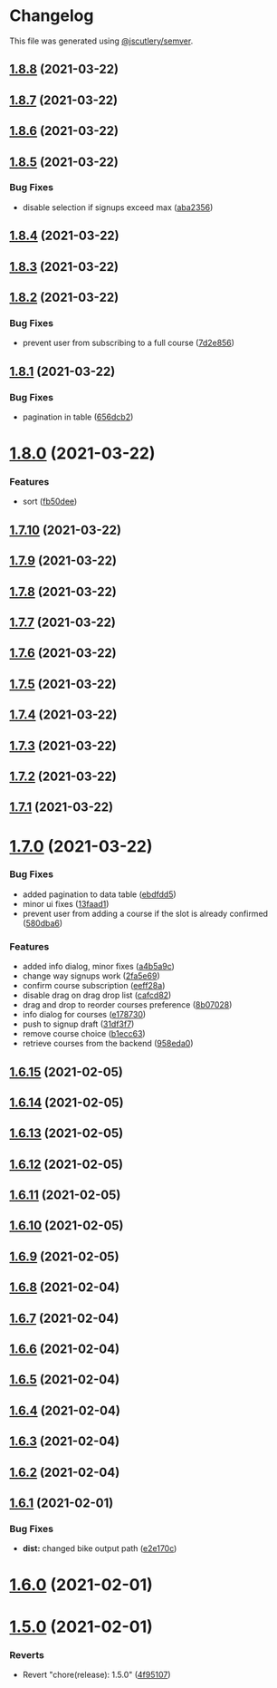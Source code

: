 # Changelog

This file was generated using [@jscutlery/semver](https://github.com/jscutlery/semver).

## [1.8.8](https://github.com/LuckeeDev/csl/compare/v1.8.7...v1.8.8) (2021-03-22)



## [1.8.7](https://github.com/LuckeeDev/csl/compare/v1.8.6...v1.8.7) (2021-03-22)



## [1.8.6](https://github.com/LuckeeDev/csl/compare/v1.8.5...v1.8.6) (2021-03-22)



## [1.8.5](https://github.com/LuckeeDev/csl/compare/v1.8.4...v1.8.5) (2021-03-22)


### Bug Fixes

* disable selection if signups exceed max ([aba2356](https://github.com/LuckeeDev/csl/commit/aba23567af2764541349fc106cddcbdddcf9145f))



## [1.8.4](https://github.com/LuckeeDev/csl/compare/v1.8.3...v1.8.4) (2021-03-22)



## [1.8.3](https://github.com/LuckeeDev/csl/compare/v1.8.2...v1.8.3) (2021-03-22)



## [1.8.2](https://github.com/LuckeeDev/csl/compare/v1.8.1...v1.8.2) (2021-03-22)


### Bug Fixes

* prevent user from subscribing to a full course ([7d2e856](https://github.com/LuckeeDev/csl/commit/7d2e8562866dcfbf413ecb02eccdb4bef6b47a68))



## [1.8.1](https://github.com/LuckeeDev/csl/compare/v1.8.0...v1.8.1) (2021-03-22)


### Bug Fixes

* pagination in table ([656dcb2](https://github.com/LuckeeDev/csl/commit/656dcb2c7945d26e56ea25406e95177e3f5b7859))



# [1.8.0](https://github.com/LuckeeDev/csl/compare/v1.7.10...v1.8.0) (2021-03-22)


### Features

* sort ([fb50dee](https://github.com/LuckeeDev/csl/commit/fb50deecf541479caa006f5b76965d5e3254b3fa))



## [1.7.10](https://github.com/LuckeeDev/csl/compare/v1.7.9...v1.7.10) (2021-03-22)



## [1.7.9](https://github.com/LuckeeDev/csl/compare/v1.7.8...v1.7.9) (2021-03-22)



## [1.7.8](https://github.com/LuckeeDev/csl/compare/v1.7.7...v1.7.8) (2021-03-22)



## [1.7.7](https://github.com/LuckeeDev/csl/compare/v1.7.6...v1.7.7) (2021-03-22)



## [1.7.6](https://github.com/LuckeeDev/csl/compare/v1.7.5...v1.7.6) (2021-03-22)



## [1.7.5](https://github.com/LuckeeDev/csl/compare/v1.7.4...v1.7.5) (2021-03-22)



## [1.7.4](https://github.com/LuckeeDev/csl/compare/v1.7.3...v1.7.4) (2021-03-22)



## [1.7.3](https://github.com/LuckeeDev/csl/compare/v1.7.2...v1.7.3) (2021-03-22)



## [1.7.2](https://github.com/LuckeeDev/csl/compare/v1.7.1...v1.7.2) (2021-03-22)



## [1.7.1](https://github.com/LuckeeDev/csl/compare/v1.7.0...v1.7.1) (2021-03-22)



# [1.7.0](https://github.com/LuckeeDev/csl/compare/v1.6.15...v1.7.0) (2021-03-22)


### Bug Fixes

* added pagination to data table ([ebdfdd5](https://github.com/LuckeeDev/csl/commit/ebdfdd562cfef28f82a81cb87278da5ea4bc2dbf))
* minor ui fixes ([13faad1](https://github.com/LuckeeDev/csl/commit/13faad161aded4b4c9c763cc04feff375e25071a))
* prevent user from adding a course if the slot is already confirmed ([580dba6](https://github.com/LuckeeDev/csl/commit/580dba6e950ded29a7c9ee70443f114c486799c5))


### Features

* added info dialog, minor fixes ([a4b5a9c](https://github.com/LuckeeDev/csl/commit/a4b5a9c616c2e14e8d34ae97651339ca29ee2761))
* change way signups work ([2fa5e69](https://github.com/LuckeeDev/csl/commit/2fa5e695d566bbee1856c4cb1ec88ee9bf7e70a2))
* confirm course subscription ([eeff28a](https://github.com/LuckeeDev/csl/commit/eeff28aa7703eeec5b101bff2971058692d16a1f))
* disable drag on drag drop list ([cafcd82](https://github.com/LuckeeDev/csl/commit/cafcd823196a62e682d66125a7263441f478c764))
* drag and drop to reorder courses preference ([8b07028](https://github.com/LuckeeDev/csl/commit/8b07028106e787c52f1aa11b2561e8a26a63fe51))
* info dialog for courses ([e178730](https://github.com/LuckeeDev/csl/commit/e178730684dcda8e3527b13026fd115554855ed8))
* push to signup draft ([31df3f7](https://github.com/LuckeeDev/csl/commit/31df3f7b73404f9d5c0f002fcae7a2c5c1e94e12))
* remove course choice ([b1ecc63](https://github.com/LuckeeDev/csl/commit/b1ecc63ea737f36f0734392942c34a6f0a19e7c1))
* retrieve courses from the backend ([958eda0](https://github.com/LuckeeDev/csl/commit/958eda084a0b24472c7f77804de51dd5ffffba2e))



## [1.6.15](https://github.com/LuckeeDev/csl/compare/v1.6.14...v1.6.15) (2021-02-05)



## [1.6.14](https://github.com/LuckeeDev/csl/compare/v1.6.13...v1.6.14) (2021-02-05)



## [1.6.13](https://github.com/LuckeeDev/csl/compare/v1.6.12...v1.6.13) (2021-02-05)



## [1.6.12](https://github.com/LuckeeDev/csl/compare/v1.6.11...v1.6.12) (2021-02-05)



## [1.6.11](https://github.com/LuckeeDev/csl/compare/v1.6.10...v1.6.11) (2021-02-05)



## [1.6.10](https://github.com/LuckeeDev/csl/compare/v1.6.9...v1.6.10) (2021-02-05)



## [1.6.9](https://github.com/LuckeeDev/csl/compare/v1.6.8...v1.6.9) (2021-02-05)



## [1.6.8](https://github.com/LuckeeDev/csl/compare/v1.6.7...v1.6.8) (2021-02-04)



## [1.6.7](https://github.com/LuckeeDev/csl/compare/v1.6.6...v1.6.7) (2021-02-04)



## [1.6.6](https://github.com/LuckeeDev/csl/compare/v1.6.5...v1.6.6) (2021-02-04)



## [1.6.5](https://github.com/LuckeeDev/csl/compare/v1.6.4...v1.6.5) (2021-02-04)



## [1.6.4](https://github.com/LuckeeDev/csl/compare/v1.6.3...v1.6.4) (2021-02-04)



## [1.6.3](https://github.com/LuckeeDev/csl/compare/v1.6.2...v1.6.3) (2021-02-04)



## [1.6.2](https://github.com/LuckeeDev/csl/compare/v1.6.1...v1.6.2) (2021-02-04)



## [1.6.1](https://github.com/LuckeeDev/csl/compare/v1.6.0...v1.6.1) (2021-02-01)


### Bug Fixes

* **dist:** changed bike output path ([e2e170c](https://github.com/LuckeeDev/csl/commit/e2e170c51fe9e8f138d7ddf8869be2d4b87a2072))



# [1.6.0](https://github.com/LuckeeDev/csl/compare/v1.5.0...v1.6.0) (2021-02-01)



# [1.5.0](https://github.com/LuckeeDev/csl/compare/v1.4.3...v1.5.0) (2021-02-01)


### Reverts

* Revert "chore(release): 1.5.0" ([4f95107](https://github.com/LuckeeDev/csl/commit/4f9510760c7791d0c13ad9f0eb5388a261124b6d))
